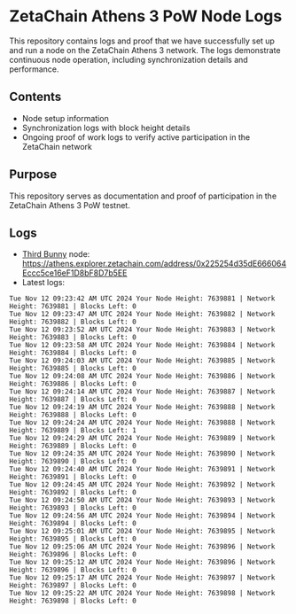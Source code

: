 # ZetaChain Athens 3 PoW Node Logs
This repository contains logs and proof that we have successfully set up and run a node on the ZetaChain Athens 3 network. The logs demonstrate continuous node operation, including synchronization details and performance.

## Contents
- Node setup information
- Synchronization logs with block height details
- Ongoing proof of work logs to verify active participation in the ZetaChain network

## Purpose
This repository serves as documentation and proof of participation in the ZetaChain Athens 3 PoW testnet.

## Logs

- [Third Bunny](https://thirdbunny.xyz/) node: https://athens.explorer.zetachain.com/address/0x225254d35dE666064Eccc5ce16eF1D8bF8D7b5EE
- Latest logs:
```
Tue Nov 12 09:23:42 AM UTC 2024 Your Node Height: 7639881 | Network Height: 7639881 | Blocks Left: 0
Tue Nov 12 09:23:47 AM UTC 2024 Your Node Height: 7639882 | Network Height: 7639882 | Blocks Left: 0
Tue Nov 12 09:23:52 AM UTC 2024 Your Node Height: 7639883 | Network Height: 7639883 | Blocks Left: 0
Tue Nov 12 09:23:58 AM UTC 2024 Your Node Height: 7639884 | Network Height: 7639884 | Blocks Left: 0
Tue Nov 12 09:24:03 AM UTC 2024 Your Node Height: 7639885 | Network Height: 7639885 | Blocks Left: 0
Tue Nov 12 09:24:08 AM UTC 2024 Your Node Height: 7639886 | Network Height: 7639886 | Blocks Left: 0
Tue Nov 12 09:24:14 AM UTC 2024 Your Node Height: 7639887 | Network Height: 7639887 | Blocks Left: 0
Tue Nov 12 09:24:19 AM UTC 2024 Your Node Height: 7639888 | Network Height: 7639888 | Blocks Left: 0
Tue Nov 12 09:24:24 AM UTC 2024 Your Node Height: 7639888 | Network Height: 7639889 | Blocks Left: 1
Tue Nov 12 09:24:29 AM UTC 2024 Your Node Height: 7639889 | Network Height: 7639889 | Blocks Left: 0
Tue Nov 12 09:24:35 AM UTC 2024 Your Node Height: 7639890 | Network Height: 7639890 | Blocks Left: 0
Tue Nov 12 09:24:40 AM UTC 2024 Your Node Height: 7639891 | Network Height: 7639891 | Blocks Left: 0
Tue Nov 12 09:24:45 AM UTC 2024 Your Node Height: 7639892 | Network Height: 7639892 | Blocks Left: 0
Tue Nov 12 09:24:50 AM UTC 2024 Your Node Height: 7639893 | Network Height: 7639893 | Blocks Left: 0
Tue Nov 12 09:24:56 AM UTC 2024 Your Node Height: 7639894 | Network Height: 7639894 | Blocks Left: 0
Tue Nov 12 09:25:01 AM UTC 2024 Your Node Height: 7639895 | Network Height: 7639895 | Blocks Left: 0
Tue Nov 12 09:25:06 AM UTC 2024 Your Node Height: 7639896 | Network Height: 7639896 | Blocks Left: 0
Tue Nov 12 09:25:12 AM UTC 2024 Your Node Height: 7639896 | Network Height: 7639896 | Blocks Left: 0
Tue Nov 12 09:25:17 AM UTC 2024 Your Node Height: 7639897 | Network Height: 7639897 | Blocks Left: 0
Tue Nov 12 09:25:22 AM UTC 2024 Your Node Height: 7639898 | Network Height: 7639898 | Blocks Left: 0
```
